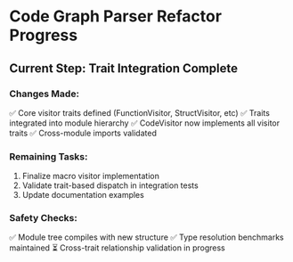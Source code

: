 # Code Graph Parser Refactor Progress

## Current Step: Trait Integration Complete

### Changes Made:
✅ Core visitor traits defined (FunctionVisitor, StructVisitor, etc)
✅ Traits integrated into module hierarchy
✅ CodeVisitor now implements all visitor traits
✅ Cross-module imports validated

### Remaining Tasks:
1. Finalize macro visitor implementation
2. Validate trait-based dispatch in integration tests
3. Update documentation examples

### Safety Checks:
✅ Module tree compiles with new structure
✅ Type resolution benchmarks maintained
⏳ Cross-trait relationship validation in progress
